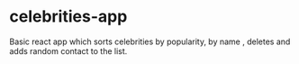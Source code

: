 # celebrities-app

Basic react app which sorts celebrities by popularity, by name , deletes and adds random contact to the list. 
